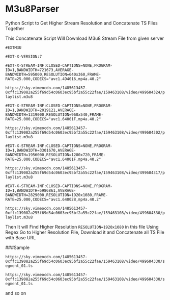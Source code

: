 # M3u8Parser
Python Script to Get Higher Stream Resolution and Concatenate TS Files Together

This Concatenate Script Will Download M3u8 Stream File from given server

`#EXTM3U`

`#EXT-X-VERSION:7`

`#EXT-X-STREAM-INF:CLOSED-CAPTIONS=NONE,PROGRAM-ID=1,BANDWIDTH=721673,AVERAGE-BANDWIDTH=595000,RESOLUTION=640x360,FRAME-RATE=25.000,CODECS="avc1.4D4016,mp4a.40.2"`

`https://sky.vimeocdn.com/1485613457-0xffc139082a255f69d54c0603ec95bf2a55c22fae/159463108/video/499604324/playlist.m3u8`

`#EXT-X-STREAM-INF:CLOSED-CAPTIONS=NONE,PROGRAM-ID=1,BANDWIDTH=2019121,AVERAGE-BANDWIDTH=1319000,RESOLUTION=960x540,FRAME-RATE=25.000,CODECS="avc1.64001F,mp4a.40.2"`

`https://sky.vimeocdn.com/1485613457-0xffc139082a255f69d54c0603ec95bf2a55c22fae/159463108/video/499604302/playlist.m3u8`

`#EXT-X-STREAM-INF:CLOSED-CAPTIONS=NONE,PROGRAM-ID=1,BANDWIDTH=3301670,AVERAGE-BANDWIDTH=1956000,RESOLUTION=1280x720,FRAME-RATE=25.000,CODECS="avc1.64001F,mp4a.40.2"`

`https://sky.vimeocdn.com/1485613457-0xffc139082a255f69d54c0603ec95bf2a55c22fae/159463108/video/499604317/playlist.m3u8`

`#EXT-X-STREAM-INF:CLOSED-CAPTIONS=NONE,PROGRAM-ID=1,BANDWIDTH=5986861,AVERAGE-BANDWIDTH=2829000,RESOLUTION=1920x1080,FRAME-RATE=25.000,CODECS="avc1.640028,mp4a.40.2"`

`https://sky.vimeocdn.com/1485613457-0xffc139082a255f69d54c0603ec95bf2a55c22fae/159463108/video/499604330/playlist.m3u8`

Then It will Find Higher Resolution `RESOLUTION=1920x1080` in this file Using Regex
Go to Higher Resolution File, Download it and Concatenate all TS File with Base URL 

###Sample 

`https://sky.vimeocdn.com/1485613457-0xffc139082a255f69d54c0603ec95bf2a55c22fae/159463108/video/499604330/segment_01.ts`

`https://sky.vimeocdn.com/1485613457-0xffc139082a255f69d54c0603ec95bf2a55c22fae/159463108/video/499604330/segment_01.ts`

and so on
